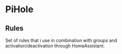 # PiHole
## Rules


Set of rules that i use in combination with groups and activation/deactivation through HomeAssistant.
